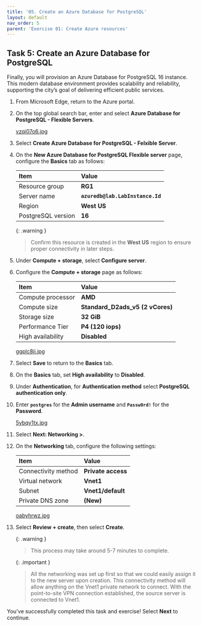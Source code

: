 ```yaml
---
title: '05. Create an Azure Database for PostgreSQL'
layout: default
nav_order: 5
parent: 'Exercise 01: Create Azure resources'
---
```



## Task 5: Create an Azure Database for PostgreSQL

Finally, you will provision an Azure Database for PostgreSQL 16 instance. This modern database environment provides scalability and reliability, supporting the city’s goal of delivering efficient public services.

1. From Microsoft Edge, return to the Azure portal. 

1. On the top global search bar, enter and select **Azure Database for PostgreSQL - Flexible Servers**. 

    [vzqi07o6.jpg](../media/vzqi07o6.jpg) 

1. Select **Create Azure Database for PostgreSQL - Felxible Server**.

1. On the **New Azure Database for PostgreSQL Flexible server** page, configure the **Basics** tab as follows: 

    | Item | Value | 
    |:---------|:---------| 
    | Resource group   | **RG1** | 
    | Server name   | **`azuredb@lab.LabInstance.Id`**   |  
    | Region  |   **West US** |
    | PostgreSQL version    |   **16** |

    {: .warning }
    > Confirm this resource is created in the **West US** region to ensure proper connectivity in later steps.

1. Under **Compute + storage**, select **Configure server**. 

1. Configure the **Compute + storage** page as follows: 

    | Item | Value | 
    |:---------|:---------| 
    | Compute processor   | **AMD** | 
    | Compute size   | **Standard_D2ads_v5 (2 vCores)** | 
    | Storage size   | **32 GiB**   |  
    | Performance Tier  |   **P4 (120 iops)**  | 
    | High availability    |   **Disabled**  | 

    [ggplc8ji.jpg](../media/ggplc8ji.jpg) 

1. Select **Save** to return to the **Basics** tab. 

1. On the **Basics** tab, set **High availability** to **Disabled**. 

1. Under **Authentication**, for **Authentication method** select **PostgreSQL authentication only**. 

1. Enter **`postgres`** for the **Admin username** and **`Passw0rd!`** for the **Password**. 

    [5ybqy1tx.jpg](../media/5ybqy1tx.jpg) 

1. Select **Next: Networking >**. 

1. On the **Networking** tab, configure the following settings: 

    | Item | Value | 
    |:---------|:---------| 
    | Connectivity method   | **Private access** | 
    | Virtual network   | **Vnet1**   |  
    | Subnet  |   **Vnet1/default** |
    | Private DNS zone    |   **(New)** |

    [oabyhrwz.jpg](../media/oabyhrwz.jpg) 

1. Select **Review + create**, then select **Create**. 

    {: .warning }
    > This process may take around 5-7 minutes to complete. 

    {: .important }
    > All the networking was set up first so that we could easily assign it to the new server upon creation. This connectivity method will allow anything on the Vnet1 private network to connect. With the point-to-site VPN connection established, the source server is connected to Vnet1. 

You've successfully completed this task and exercise! Select **Next** to continue. 